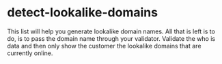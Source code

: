 # detect-lookalike-domains
This list will help you generate lookalike domain names. All that is left is to do, is to pass the domain name through your validator. Validate the who is data and then only show the customer the lookalike domains that are currently online. 
